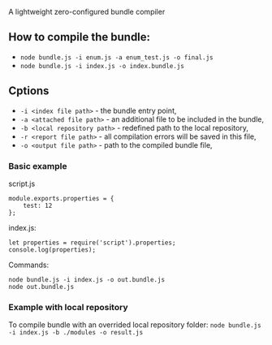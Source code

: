 A lightweight zero-configured bundle compiler

## How to compile the bundle:
- `node bundle.js -i enum.js -a enum_test.js -o final.js`
- `node bundle.js -i index.js -o index.bundle.js`

## Cptions

- `-i <index file path>` - the bundle entry point,
- `-a <attached file path>` - an additional file to be included in the bundle,
- `-b <local repository path>` - redefined path to the local repository,
- `-r <report file path>` - all compilation errors will be saved in this file,
- `-o <output file path>` - path to the compiled bundle file,

### Basic example

script.js
```
module.exports.properties = {
	test: 12
};
```

index.js:
```
let properties = require('script').properties;
console.log(properties);
```
Commands:
```
node bundle.js -i index.js -o out.bundle.js
node out.bundle.js
```

### Example with local repository

To compile bundle with an overrided local repository folder: `node bundle.js -i index.js -b ./modules -o result.js`  

